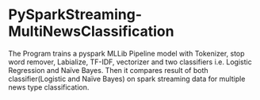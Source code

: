 # PySparkStreaming-MultiNewsClassification
The Program trains a pyspark MLLib Pipeline model with Tokenizer, stop word remover, Labialize, TF-IDF, vectorizer and two classifiers i.e. Logistic Regression and Naïve Bayes. Then it compares result of both classifier(Logistic and Naïve Bayes) on spark streaming data for multiple news type classification.
